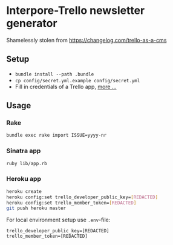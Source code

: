# Interpore-Trello newsletter generator

Shamelessly stolen from https://changelog.com/trello-as-a-cms

## Setup

- `bundle install --path .bundle`
- `cp config/secret.yml.example config/secret.yml`
- Fill in credentials of a Trello app, [more ...](https://github.com/jeremytregunna/ruby-trello)

## Usage

### Rake

```bash
bundle exec rake import ISSUE=yyyy-nr
```

### Sinatra app

```bash
ruby lib/app.rb
```
### Heroku app

```bash
heroku create
heroku config:set trello_developer_public_key=[REDACTED]
heroku config:set trello_member_token=[REDACTED]
git push heroku master
```

For local environment setup use `.env`-file:

```
trello_developer_public_key=[REDACTED]
trello_member_token=[REDACTED]
```
